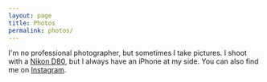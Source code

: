 ```yaml
---
layout: page
title: Photos
permalink: photos/
---
```


I'm no professional photographer, but sometimes I take pictures.
I shoot with a [Nikon D80][d80], but I always have an iPhone at my side.
You can also find me on [Instagram][insta].

<br/>

<!-- <figure>
	<img class="classic" src="/images/photos/paper-art.jpg">
	<img class="classic" src="/images/photos/sa-riverwalk.jpg">
	<img class="classic" src="/images/photos/wood-art.jpg">
	<img class="classic" src="/images/photos/mobius-wood.jpg">
	<img class="classic" src="/images/photos/stairs.jpg">
	<img class="classic" src="/images/photos/shell.jpg">
	<img class="classic" src="/images/photos/ceramic-art.jpg">
	<img class="classic" src="/images/photos/borromean-rings.jpg">
	<img class="classic" src="/images/photos/metal-trefoil.jpg">
	<img class="classic" src="/images/photos/hyperbolic-art.jpg">
	<img class="classic" src="/images/photos/momath-art.jpg">
	<img class="classic" src="/images/photos/boats.jpg">
	<img class="classic" src="/images/photos/kayaks-and-canoes.jpg">
	<img class="classic" src="/images/photos/flags.jpg">
	<img class="classic" src="/images/photos/sailboat.jpg">
	<img class="classic" src="/images/photos/hayden-planetarium.jpg">
	<img class="classic" src="/images/photos/moon-weight.jpg">
	<img class="classic" src="/images/photos/imagine.jpg">
	<img class="classic" src="/images/photos/backflip.jpg">
	<img class="classic" src="/images/photos/bubble.jpg">
	<img class="classic" src="/images/photos/math-methods.jpg">
	<img class="classic" src="/images/photos/camera-filters.jpg">
	<img class="classic" src="/images/photos/road-bike.jpg">
	<img class="classic" src="/images/photos/trefoil-3page-1.jpg">
	<img class="classic" src="/images/photos/trefoil-3page-2.jpg">
	<img class="classic" src="/images/photos/trefoil-1page-groove-1.jpg">
	<img class="classic" src="/images/photos/3dprints.jpg">
	<img class="classic" src="/images/photos/college-gameday.jpg">
	<img class="classic" src="/images/photos/sanford.jpg">
	<img class="classic" src="/images/photos/zno-1.png">
	<img class="classic" src="/images/photos/zno-2.png">
	<img class="classic" src="/images/photos/flatiron.jpg">
	<img class="classic" src="/images/photos/new-york.jpg">
	<img class="classic" src="/images/photos/apple-sticker.jpg">
</figure> -->

&nbsp;

[iphone]: http://www.apple.com/iphone-6s/specs/ "iPhone 6S+."
[d80]: http://www.nikonusa.com/en/Nikon-Products/Product-Archive/dslr-cameras/D80.html "Nikon D80."
[insta]: https://instagram.com/fredhohman/ "My Instagram Account."